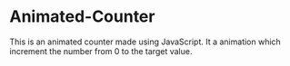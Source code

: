 # Animated-Counter

This is an animated counter made using JavaScript.
It a animation which increment the number from 0 to the target value. 
